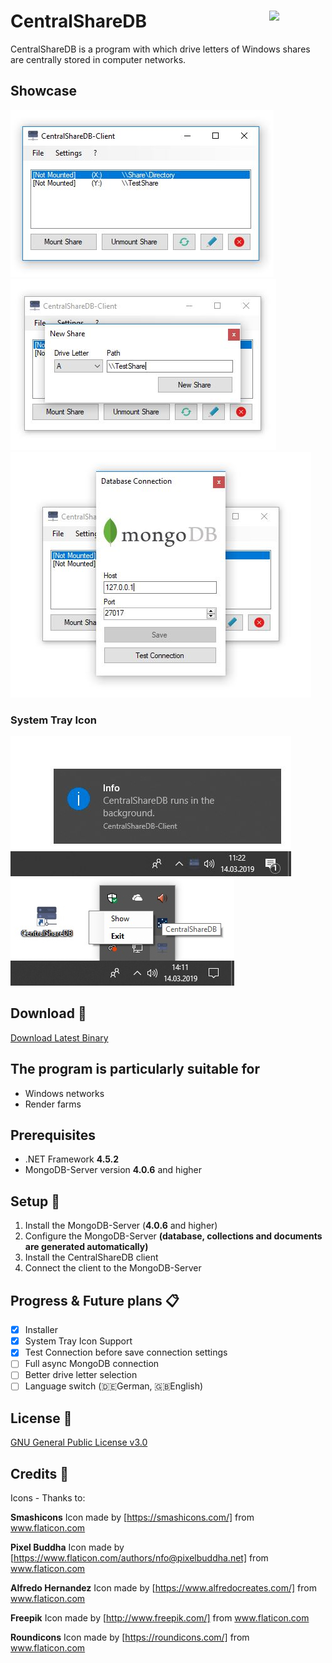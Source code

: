 # CentralShareDB <img src="https://github.com/laurence-trippen/CentralShareDB/blob/master/Preview/favicon.ico" align="right" width="90">
CentralShareDB is a program with which drive letters of Windows 
shares are centrally stored in computer networks.

## Showcase
![](https://github.com/laurence-trippen/CentralShareDB/blob/master/Preview/csdb-main.JPG?raw=true)
![](https://github.com/laurence-trippen/CentralShareDB/blob/master/Preview/csdb-new-share.JPG?raw=true)
![](https://github.com/laurence-trippen/CentralShareDB/blob/master/Preview/csdb-new-connection.JPG?raw=true)

### System Tray Icon
![](https://github.com/laurence-trippen/CentralShareDB/blob/master/Preview/csdb-systray-background.JPG?raw=true)
![](https://github.com/laurence-trippen/CentralShareDB/blob/master/Preview/csdb-systray-background-options.JPG?raw=true)

## Download :floppy_disk:

[Download Latest Binary](https://github.com/laurence-trippen/CentralShareDB/releases/latest)

## The program is particularly suitable for

* Windows networks
* Render farms

## Prerequisites

* .NET Framework **4.5.2**
* MongoDB-Server version **4.0.6** and higher

## Setup :hammer:

1. Install the MongoDB-Server (**4.0.6** and higher)
2. Configure the MongoDB-Server **(database, collections and documents are generated automatically)**
3. Install the CentralShareDB client
4. Connect the client to the MongoDB-Server

## Progress & Future plans :clipboard:

* [x] Installer
* [x] System Tray Icon Support
* [x] Test Connection before save connection settings 
* [ ] Full async MongoDB connection
* [ ] Better drive letter selection
* [ ] Language switch (:de:German, :gb:English)

## License :scroll:
[GNU General Public License v3.0](https://github.com/laurence-trippen/CentralShareDB/blob/master/LICENSE)

## Credits :star2:

Icons - Thanks to:

**Smashicons**
Icon made by [https://smashicons.com/] from www.flaticon.com

**Pixel Buddha**
Icon made by [https://www.flaticon.com/authors/nfo@pixelbuddha.net] from www.flaticon.com

**Alfredo Hernandez**
Icon made by [https://www.alfredocreates.com/] from www.flaticon.com

**Freepik**
Icon made by [http://www.freepik.com/] from www.flaticon.com

**Roundicons**
Icon made by [https://roundicons.com/] from www.flaticon.com
